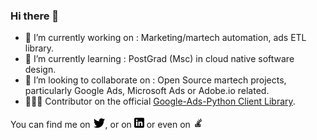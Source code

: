 <!-- 
<p align="center">
  <img src="https://github.com/davedavis/davedavis/blob/main/logo.png" alt="Dave Davis, Python, Django and Java/Android Martech Developer in Dublin, Ireland. "/>
</p>
-->


### Hi there 👋

- 🔭 I’m currently working on : Marketing/martech automation, ads ETL library. 
- 🌱 I’m currently learning : PostGrad (Msc) in cloud native software design. 
- 👯 I’m looking to collaborate on : Open Source martech projects, particularly Google Ads, Microsoft Ads or Adobe.io related.
- 👨🏼‍💻 Contributor on the official [Google-Ads-Python Client Library][4].

You can find me on [![Twitter][1.2]][1], or on [![LinkedIn][2.2]][2] or even on [![StackOverflow][3.2]][3]

<!-- Icons -->

[1.2]: https://raw.githubusercontent.com/davedavis/davedavis/main/twitter.png
[2.2]: https://raw.githubusercontent.com/davedavis/davedavis/main/linkedin.png
[3.2]: https://raw.githubusercontent.com/davedavis/davedavis/main/stack-overflow.png


<!-- Links to social media accounts -->

[1]: https://twitter.com/davedavis
[2]: https://www.linkedin.com/in/davedavis/
[3]: https://stackoverflow.com/users/2801259/dave-davis
[4]: https://github.com/googleads/google-ads-python
